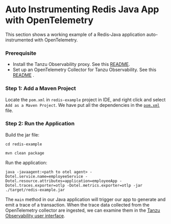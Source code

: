 # Auto Instrumenting Redis Java App with OpenTelemetry

This section shows a working example of a Redis-Java application auto-instrumented with OpenTelemetry.

### Prerequisite

* Install the Tanzu Observability proxy. See
  this [README](https://github.com/wavefrontHQ/opentelemetry-examples/blob/master/README.md#install-wavefront-proxy).
* Set up an OpenTelemetry Collector for Tanzu Observability. See
  this [README](https://github.com/wavefrontHQ/opentelemetry-examples/blob/master/README.md#install-the-opentelemetry-collector)
  .

### Step 1: Add a Maven Project

Locate the ```pom.xml``` in ```redis-example``` project in IDE, and right click and select ```Add as a Maven Project```.
We have put all the dependencies in
the [```pom.xml```](https://github.com/wavefrontHQ/opentelemetry-examples/blob/master/redis-example/pom.xml)
file.

### Step 2: Run the Application

Build the jar file: 

`cd redis-example`

`mvn clean package`


Run the application:

`java -javaagent:<path to otel agent> -Dotel.service.name=employeeService -Dotel.resource.attributes=application=employeeApp -Dotel.traces.exporter=otlp -Dotel.metrics.exporter=otlp -jar ./target/redis-example.jar`

The ```main``` method in our Java application will trigger our app to generate and emit a trace of a transaction. When
the trace data collected from the OpenTelemetry collector are ingested, we can examine them in
the [Tanzu Observability user interface](https://docs.wavefront.com/tracing_ui_overview.html).
  
